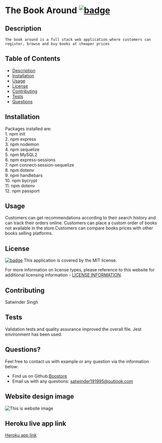  # The Book Around [![badge](https://img.shields.io/badge/license-MIT-brightgreen)](./LICENSE)

  ## Description

    The book around is a full stack web application where customers can register, browse and buy books at cheaper prices

  ## Table of Contents
  - [Description](#description)
  - [Installation](#installation)
  - [Usage](#usage)
  - [License](#license)
  - [Contributing](#contributing)
  - [Tests](#tests)
  - [Questions](#questions)

  ## Installation

  Packages installed are:<br>  1. npm init <br> 2. npm express <br> 3. npm nodemon <br>4. npm sequelize <br> 5. npm MySQL2 <br> 6. npm express-sessions <br> 7. npm connect-session-sequelize <br> 8. npm dotenv <br>9. npm handlebars <br>10. npm bycrypt <br>11. npm dotenv <br>12. npm passport

  ## Usage

Customers can get recommendations according to their search history and can track their 
orders online. Customers can place a custom order of books not available in the 
store.Customers can compare books prices with other books selling platforms.

  ## License

  [![badge](https://img.shields.io/badge/license-MIT-brightgreen)](./LICENSE)
This application is covered by the MIT license.

For more information on license types, please reference to this website for additional licensing information - [LICENSE INFORMATION](https://opensource.org/licenses).

  ## Contributing

  Satwinder Singh
  
  ## Tests

  Validation tests and quality assurance improved the overall file. Jest environment has been used.

  ## Questions?

  Feel free to contact us with example or any question via the information below:
  * Find us on Github:[Boostore](https://github.com/satwinder191995)
 * Email us with any questions: [satwinder191995@outlook.com](satwinder191995@outlook.com)


  ## Website design image
  ![This is website image](/public/images/book.png)

  ## Heroku live app link
  [Heroku app link](https://floating-reef-77198.herokuapp.com/)
